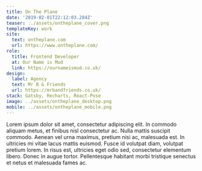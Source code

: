 ```yaml
---
title: On The Plane
date: '2019-02-01T22:12:03.284Z'
teaser: ../assets/ontheplane_cover.png
templateKey: work
site:
  text: ontheplane.com
  url: https://www.ontheplane.com/
role:
  title: Frontend Developer
  at: Our Name is Mud
  link: https://ournameismud.co.uk/
design:
  label: Agency
  text: Mr B & Friends
  url: https://mrbandfriends.co.uk/
stack: Gatsby, Recharts, React-Pose
image: ../assets/ontheplane_desktop.png
mobile: ../assets/ontheplane_mobile.png
---
```


Lorem ipsum dolor sit amet, consectetur adipiscing elit. In commodo aliquam metus, et finibus nisl consectetur ac. Nulla mattis suscipit commodo. Aenean vel urna maximus, pretium nisi ac, malesuada est. In ultricies mi vitae lacus mattis euismod. Fusce id volutpat diam, volutpat pretium lorem. In risus est, ultricies eget odio sed, consectetur elementum libero. Donec in augue tortor. Pellentesque habitant morbi tristique senectus et netus et malesuada fames ac.

